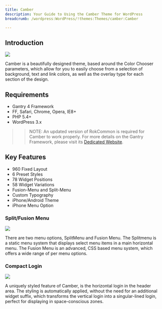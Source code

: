 ```yaml
---
title: Camber 
description: Your Guide to Using the Camber Theme for WordPress 
breadcrumb: /wordpress:WordPress/!themes:Themes/camber:Camber

---
```


Introduction
------------

![](assets/camber.jpeg)

Camber is a beautifully designed theme, based around the Color Chooser parameters, which allow for you to easily choose from a selection of background, text and link colors, as well as the overlay type for each section of the design.

Requirements
------------

- Gantry 4 Framework
- FF, Safari, Chrome, Opera, IE8+
- PHP 5.4+
- WordPress 3.x

> > NOTE: An updated version of RokCommon is required for Camber to work properly. For more details on the Gantry Framework, please visit its [Dedicated Website](http://www.gantry.org/).

Key Features
------------

- 960 Fixed Layout
- 6 Preset Styles
- 78 Widget Positions
- 58 Widget Variations
- Fusion-Menu and Split-Menu
- Custom Typography
- iPhone/Android Theme
- iPhone Menu Option

### Split/Fusion Menu

![](assets/splitmenu.jpg)

There are two menu options, SplitMenu and Fusion Menu. The Splitmenu is a static menu system that displays select menu items in a main horizontal menu. The Fusion Menu is an advanced, CSS based menu system, which offers a wide range of per menu options.

### Compact Login

![](assets/compact.jpg)

A uniquely styled feature of Camber, is the horizontal login in the header area. The styling is automatically applied, without the need for an additional widget suffix, which transforms the vertical login into a singular-lined login, perfect for displaying in space-conscious zones.
